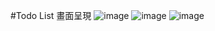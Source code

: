 #Todo List
畫面呈現
![image](https://github.com/ZeroAnne/todo-list/assets/152944709/429bfc9b-f8ab-4506-8c74-edbdafd03a3f)
![image](https://github.com/ZeroAnne/todo-list/assets/152944709/0dc773d3-fd21-4176-8fe8-3b62c28cc476)
![image](https://github.com/ZeroAnne/todo-list/assets/152944709/fd3e9a1a-d59d-407c-9b77-25cd2e4b1f77)
